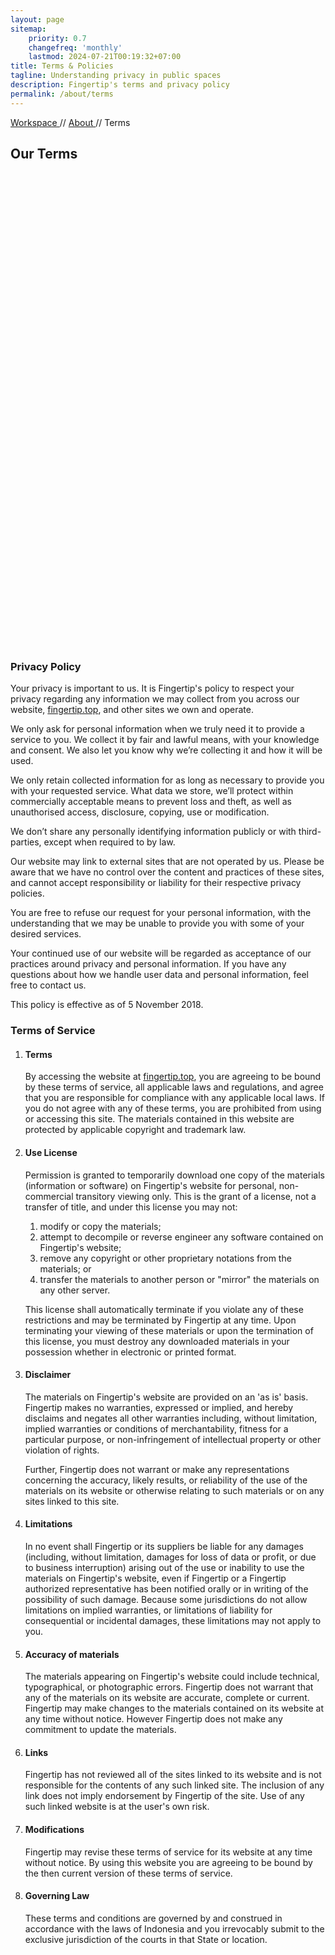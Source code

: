 ```yaml
---
layout: page
sitemap:
    priority: 0.7
    changefreq: 'monthly'
    lastmod: 2024-07-21T00:19:32+07:00
title: Terms & Policies
tagline: Understanding privacy in public spaces
description: Fingertip's terms and privacy policy
permalink: /about/terms
---
```

<!-- Breadcrumbs -->
<section class="bg-bg-2 grad-crumb-1 py-2 d-none d-sm-block border-bottom border-action-4">
	<div class="container">
        <div class="row">
		<div class="col-lg-10 col-xl-8">
			<div class="row justify-content-between">
				<div class="col-auto aos-init fs-6 aos-animate" data-aos="fade-down" data-aos-delay="0">
				 	<a href="https://fingertip.top" class="text-dark-1 opacity-60">
                                		Workspace
				        </a>
					<span class="text-action-4">
						// 
				  	</span>
					<a href="https://fingertip.top/about/" class="text-dark-1 opacity-60">
						About
					</a>
                    			<span class="text-action-4">
						// 
				  	</span>
					<span class="text-dark-1 opacity-60">
						Terms
					</span>
				</div>
			</div>
            	</div>
        </div>
     	</div>
</section>
<!-- About section > terms -->
<section>
    <div class="py-8 bg-size-cover bg-position-bottom-center d-flex container-fluid" style="min-height: 20vh; background-image: url(&quot;&quot;);">
        <div class="container">
            <div class="row justify-content-start">
		      <div class="col-lg-12 pb-5">
			     <h2 class="text-dark-2 bg-1 display-5">
				    Our Terms
			     </h2>
		      </div>
            </div>
        </div>
    </div>
</section>
<section class="bg-bg-3 font-pop">
<div class="container">
        <div class="row justify-content-center">
            <div class="col-lg-10 col-xl-10 col-xxl-10 col-md-12 col-sm-12 col-xs-12">
                <h3 class="mb-4 mb-md-8">
		Privacy Policy
		</h3>
                <p class="pb-5 text-dark-1 fs-4">
		Your privacy is important to us. It is Fingertip's policy to respect your privacy regarding any information we may collect from you across our
		website, <a href="https://fingertip.top" class="text-action-4">fingertip.top</a>, and other sites we own and operate.
		</p>
                <p class="pb-5 text-dark-1 fs-4">
		We only ask for personal information when we truly need it to provide a service to you. 
		We collect it by fair and lawful means, with your knowledge and consent. We also let you know why we’re collecting it and how it will be used.
		</p>
                <p class="pb-5 text-dark-1 fs-4">
                We only retain collected information for as long as necessary to provide you with your requested service. What data we store, we’ll protect within 
		commercially acceptable means to prevent loss and theft, as well as unauthorised access, disclosure, copying, use or modification.
                </p>
                <p class="pb-5 text-dark-1 fs-4">
                We don’t share any personally identifying information publicly or with third-parties, except when required to by law.
                </p>
                <p class="pb-5 text-dark-1 fs-4">
                Our website may link to external sites that are not operated by us. Please be aware that we have no control over the content and practices of these 
		sites, and cannot accept responsibility or liability for their respective privacy policies.
                </p>
                <p class="pb-5 text-dark-1 fs-4">
                You are free to refuse our request for your personal information, with the understanding that we may be unable to provide you with some of your desired 
		services.
                </p>
                <p class="pb-5 text-dark-1 fs-4">
                Your continued use of our website will be regarded as acceptance of our practices around privacy and personal information. If you have any questions 
		about how we handle user data and personal information, feel free to contact us.
                </p>
                <p class="pb-5 text-dark-1 fs-4 opacity-60">
                This policy is effective as of 5 November 2018.
                </p>
            </div>
            </div>
        </div>
</section>
<section class="bg-bg-3 pb-8 font-pop">
    <div class="container">
        <div class="row justify-content-center">
            <div class="col-lg-10 col-xl-10 col-xxl-10 col-md-12 col-sm-12 col-xs-12">
                <h3 class="mb-4 mb-md-8">Terms of Service</h3>
                <ol class="pb-5 text-dark-1 fs-2">
                    <li class="fw-bold"><h4 class="mb-4 mb-md-8">Terms</h4></li>
                    <p class="pb-5 text-dark-1 fs-4">
                        By accessing the website at <a href="https://fingertip.top" class="text-action-4">fingertip.top</a>, you are agreeing to be bound by these 
			terms of service, all applicable laws and regulations, and agree that you are responsible for compliance with any applicable local laws. If you 
			do not agree with any of these terms, you are prohibited from using or accessing this site. The materials contained in this website are 
			protected by applicable copyright and trademark law.</p>
                    <li class="fw-bold"><h4 class="mb-4 mb-md-8">Use License</h4></li>
                    <p class="pb-5 text-dark-1 fs-4">
                        Permission is granted to temporarily download one copy of the materials (information or software) on Fingertip's website for personal, non-
			commercial transitory viewing only. This is the grant of a license, not a transfer of title, and under this license you may not:</p>
                    <ol class="ms-8 pb-5 text-darkt fs-4">
                    <li>modify or copy the materials;</li>
                    <li>attempt to decompile or reverse engineer any software contained on Fingertip's website;</li>
                    <li>remove any copyright or other proprietary notations from the materials; or</li>
                    <li>transfer the materials to another person or "mirror" the materials on any other server.</li>
                    </ol>        
                    <p class="pb-5 text-dark-1 fs-4">
                        This license shall automatically terminate if you violate any of these restrictions and may be terminated by Fingertip at any time. Upon 
			terminating your viewing of these materials or upon the termination of this license, you must destroy any downloaded materials in your 
			possession whether in electronic or printed format.</p>
                    <li class="fw-bold"><h4 class="mb-4 mb-md-8">Disclaimer</h4></li>
                    <p class="pb-5 text-dark-1 fs-4">
                        The materials on Fingertip's website are provided on an 'as is' basis. Fingertip makes no warranties, expressed or implied, and hereby 
			disclaims and negates all other warranties including, without limitation, implied warranties or conditions of merchantability, fitness for a 
			particular purpose, or non-infringement of intellectual property or other violation of rights.</p>
                    <p class="pb-5 text-dark-1 fs-4">
                        Further, Fingertip does not warrant or make any representations concerning the accuracy, likely results, or reliability of the use of the 
			materials on its website or otherwise relating to such materials or on any sites linked to this site.
                    </p>
                    <li class="fw-bold"><h4 class="mb-4 mb-md-8">Limitations</h4></li>
                    <p class="pb-5 text-dark-1 fs-4">
                        In no event shall Fingertip or its suppliers be liable for any damages (including, without limitation, damages for loss of data or profit, 
			or due to business interruption) arising out of the use or inability to use the materials on Fingertip's website, even if Fingertip or 
			a Fingertip authorized representative has been notified orally or in writing of the possibility of such damage. Because some jurisdictions 
			do not allow limitations on implied warranties, or limitations of liability for consequential or incidental damages, these limitations may not
			apply to you.</p>
                    <li class="fw-bold"><h4 class="mb-4 mb-md-8">Accuracy of materials</h4></li>
                    <p class="pb-5 text-dark-1 fs-4">
                        The materials appearing on Fingertip's website could include technical, typographical, or photographic errors. Fingertip does not 
			warrant that any of the materials on its website are accurate, complete or current. Fingertip may make changes to the materials contained 
			on its website at any time without notice. However Fingertip does not make any commitment to update the materials.</p>
                    <li class="fw-bold"><h4 class="mb-4 mb-md-8">Links</h4></li>
                    <p class="pb-5 text-dark-1 fs-4">
                        Fingertip has not reviewed all of the sites linked to its website and is not responsible for the contents of any such linked site. The 
			inclusion of any link does not imply endorsement by Fingertip of the site. Use of any such linked website is at the user's own risk.</p>
                    <li class="fw-bold"><h4 class="mb-4 mb-md-8">Modifications</h4></li>
                    <p class="pb-5 text-dark-1 fs-4">
                        Fingertip may revise these terms of service for its website at any time without notice. By using this website you are agreeing to be bound 
			by the then current version of these terms of service.</p>
                    <li class="fw-bold"><h4 class="mb-4 mb-md-8">Governing Law</h4></li>
                    <p class="pb-5 text-dark-1 fs-4">
                        These terms and conditions are governed by and construed in accordance with the laws of Indonesia and you irrevocably submit to the exclusive 
			jurisdiction of the courts in that State or location.</p>
                </ol>
            </div>
            </div>
        </div>
</section>
